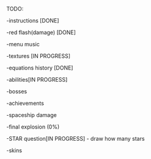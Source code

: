 TODO:

-instructions [DONE] 

-red flash(damage) [DONE] 

-menu music

-textures [IN PROGRESS]

-equations history [DONE]

-abilities[IN PROGRESS]

-bosses

-achievements

-spaceship damage

-final explosion (0%)

-STAR question[IN PROGRESS] - draw how many stars

-skins